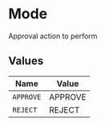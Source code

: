 # Mode

Approval action to perform


## Values

| Name      | Value     |
| --------- | --------- |
| `APPROVE` | APPROVE   |
| `REJECT`  | REJECT    |